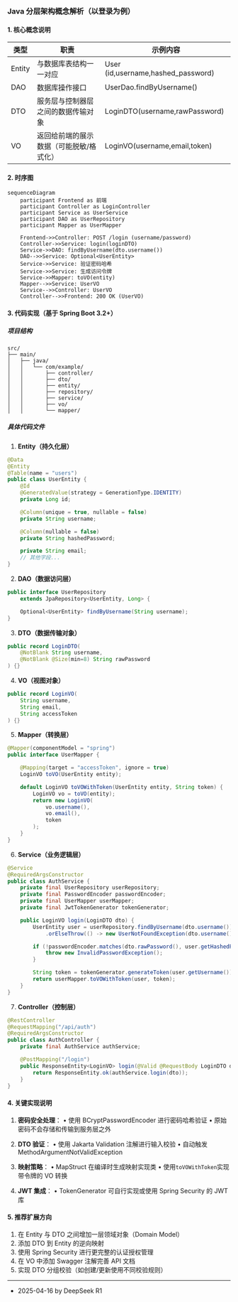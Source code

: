 ### Java 分层架构概念解析（以登录为例）

#### 1. 核心概念说明

| 类型   | 职责                                    | 示例内容                           |
| ------ | --------------------------------------- | ---------------------------------- |
| Entity | 与数据库表结构一一对应                  | User (id,username,hashed_password) |
| DAO    | 数据库操作接口                          | UserDao.findByUsername()           |
| DTO    | 服务层与控制器层之间的数据传输对象      | LoginDTO(username,rawPassword)     |
| VO     | 返回给前端的展示数据（可能脱敏/格式化） | LoginVO(username,email,token)      |

#### 2. 时序图

```mermaid
sequenceDiagram
    participant Frontend as 前端
    participant Controller as LoginController
    participant Service as UserService
    participant DAO as UserRepository
    participant Mapper as UserMapper

    Frontend->>Controller: POST /login (username/password)
    Controller->>Service: login(loginDTO)
    Service->>DAO: findByUsername(dto.username())
    DAO-->>Service: Optional<UserEntity>
    Service->>Service: 验证密码哈希
    Service->>Service: 生成访问令牌
    Service->>Mapper: toVO(entity)
    Mapper-->>Service: UserVO
    Service-->>Controller: UserVO
    Controller-->>Frontend: 200 OK (UserVO)
```

#### 3. 代码实现（基于 Spring Boot 3.2+）

##### 项目结构

```text
src/
├── main/
│   ├── java/
│   │   └── com/example/
│   │       ├── controller/
│   │       ├── dto/
│   │       ├── entity/
│   │       ├── repository/
│   │       ├── service/
│   │       ├── vo/
│   │       └── mapper/
```

##### 具体代码文件

1. **Entity（持久化层）**

```java
@Data
@Entity
@Table(name = "users")
public class UserEntity {
    @Id
    @GeneratedValue(strategy = GenerationType.IDENTITY)
    private Long id;

    @Column(unique = true, nullable = false)
    private String username;

    @Column(nullable = false)
    private String hashedPassword;

    private String email;
    // 其他字段...
}
```

2. **DAO（数据访问层）**

```java
public interface UserRepository
    extends JpaRepository<UserEntity, Long> {

    Optional<UserEntity> findByUsername(String username);
}
```

3. **DTO（数据传输对象）**

```java
public record LoginDTO(
    @NotBlank String username,
    @NotBlank @Size(min=8) String rawPassword
) {}
```

4. **VO（视图对象）**

```java
public record LoginVO(
    String username,
    String email,
    String accessToken
) {}
```

5. **Mapper（转换层）**

```java
@Mapper(componentModel = "spring")
public interface UserMapper {

    @Mapping(target = "accessToken", ignore = true)
    LoginVO toVO(UserEntity entity);

    default LoginVO toVOWithToken(UserEntity entity, String token) {
        LoginVO vo = toVO(entity);
        return new LoginVO(
            vo.username(),
            vo.email(),
            token
        );
    }
}
```

6. **Service（业务逻辑层）**

```java
@Service
@RequiredArgsConstructor
public class AuthService {
    private final UserRepository userRepository;
    private final PasswordEncoder passwordEncoder;
    private final UserMapper userMapper;
    private final JwtTokenGenerator tokenGenerator;

    public LoginVO login(LoginDTO dto) {
        UserEntity user = userRepository.findByUsername(dto.username())
            .orElseThrow(() -> new UserNotFoundException(dto.username()));

        if (!passwordEncoder.matches(dto.rawPassword(), user.getHashedPassword())) {
            throw new InvalidPasswordException();
        }

        String token = tokenGenerator.generateToken(user.getUsername());
        return userMapper.toVOWithToken(user, token);
    }
}
```

7. **Controller（控制层）**

```java
@RestController
@RequestMapping("/api/auth")
@RequiredArgsConstructor
public class AuthController {
    private final AuthService authService;

    @PostMapping("/login")
    public ResponseEntity<LoginVO> login(@Valid @RequestBody LoginDTO dto) {
        return ResponseEntity.ok(authService.login(dto));
    }
}
```

#### 4. 关键实现说明

1. **密码安全处理**：
   • 使用 BCryptPasswordEncoder 进行密码哈希验证
   • 原始密码不会存储和传输到服务层之外

2. **DTO 验证**：
   • 使用 Jakarta Validation 注解进行输入校验
   • 自动触发 MethodArgumentNotValidException

3. **映射策略**：
   • MapStruct 在编译时生成映射实现类
   • 使用`toVOWithToken`实现带令牌的 VO 转换

4. **JWT 集成**：
   • TokenGenerator 可自行实现或使用 Spring Security 的 JWT 库

#### 5. 推荐扩展方向

1. 在 Entity 与 DTO 之间增加一层领域对象（Domain Model）
2. 添加 DTO 到 Entity 的逆向映射
3. 使用 Spring Security 进行更完整的认证授权管理
4. 在 VO 中添加 Swagger 注解完善 API 文档
5. 实现 DTO 分组校验（如创建/更新使用不同校验规则）

---

- 2025-04-16 by DeepSeek R1
